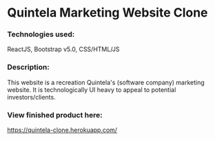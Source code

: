 # Quintela Marketing Website Clone

### Technologies used:
ReactJS, Bootstrap v5.0, CSS/HTML/JS

### Description:
This website is a recreation Quintela's (software company) marketing website.
It is technologically UI heavy to appeal to potential investors/clients.

### View finished product here:
https://quintela-clone.herokuapp.com/

